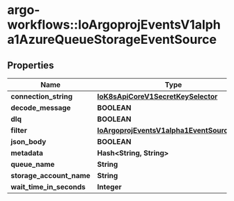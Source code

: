 # argo-workflows::IoArgoprojEventsV1alpha1AzureQueueStorageEventSource

## Properties
Name | Type | Description | Notes
------------ | ------------- | ------------- | -------------
**connection_string** | [**IoK8sApiCoreV1SecretKeySelector**](IoK8sApiCoreV1SecretKeySelector.md) |  | [optional] 
**decode_message** | **BOOLEAN** |  | [optional] 
**dlq** | **BOOLEAN** |  | [optional] 
**filter** | [**IoArgoprojEventsV1alpha1EventSourceFilter**](IoArgoprojEventsV1alpha1EventSourceFilter.md) |  | [optional] 
**json_body** | **BOOLEAN** |  | [optional] 
**metadata** | **Hash&lt;String, String&gt;** |  | [optional] 
**queue_name** | **String** |  | [optional] 
**storage_account_name** | **String** |  | [optional] 
**wait_time_in_seconds** | **Integer** |  | [optional] 


